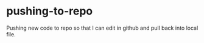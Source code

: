 # pushing-to-repo
Pushing new code to repo so that I can edit in github and pull back into local file.
